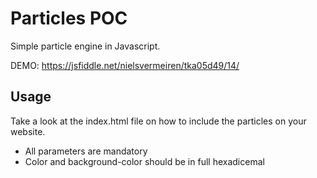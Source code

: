 # Particles POC

Simple particle engine in Javascript. 

DEMO: https://jsfiddle.net/nielsvermeiren/tka05d49/14/

## Usage

Take a look at the index.html file on how to include the particles on your website.

- All parameters are mandatory
- Color and background-color should be in full hexadicemal